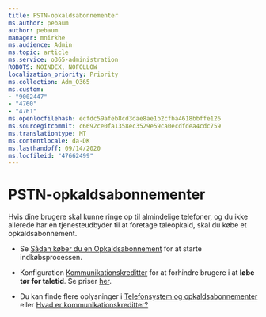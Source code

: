 ```yaml
---
title: PSTN-opkaldsabonnementer
ms.author: pebaum
author: pebaum
manager: mnirkhe
ms.audience: Admin
ms.topic: article
ms.service: o365-administration
ROBOTS: NOINDEX, NOFOLLOW
localization_priority: Priority
ms.collection: Adm_O365
ms.custom:
- "9002447"
- "4760"
- "4761"
ms.openlocfilehash: ecfdc59afeb8cd3dae8ae1b2cfba4618bbffe126
ms.sourcegitcommit: c6692ce0fa1358ec3529e59ca0ecdfdea4cdc759
ms.translationtype: MT
ms.contentlocale: da-DK
ms.lasthandoff: 09/14/2020
ms.locfileid: "47662499"
---
```

# <a name="pstn-calling-plans"></a>PSTN-opkaldsabonnementer

Hvis dine brugere skal kunne ringe op til almindelige telefoner, og du ikke allerede har en tjenesteudbyder til at foretage taleopkald, skal du købe et opkaldsabonnement.

- Se [Sådan køber du en Opkaldsabonnement](https://docs.microsoft.com/MicrosoftTeams/calling-plans-for-office-365) for at starte indkøbsprocessen.

- Konfiguration [Kommunikationskreditter](https://docs.microsoft.com/microsoftteams/set-up-communications-credits-for-your-organization) for at forhindre brugere i at **løbe tør for taletid**. Se priser [her](https://products.office.com/microsoft-teams/voice-calling). 

- Du kan finde flere oplysninger i [Telefonsystem og opkaldsabonnementer](https://docs.microsoft.com/MicrosoftTeams/calling-plan-landing-page) eller [Hvad er kommunikationskreditter?](https://docs.microsoft.com/microsoftteams/what-are-communications-credits)
